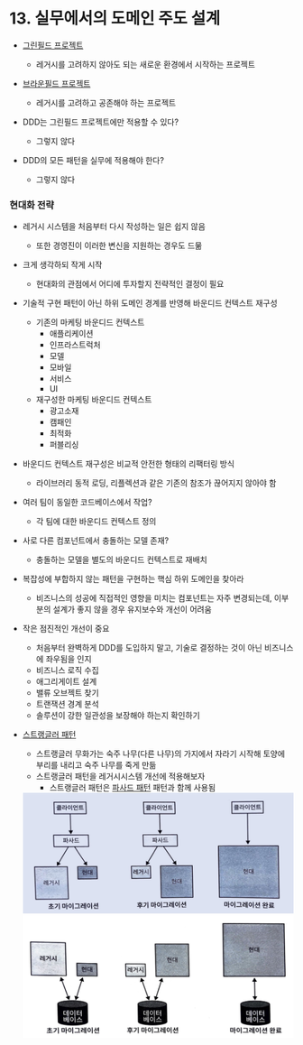 # 13. 실무에서의 도메인 주도 설계
* [그린필드 프로젝트](https://en.wikipedia.org/wiki/Greenfield_project)
  * 레거시를 고려하지 않아도 되는 새로운 환경에서 시작하는 프로젝트 
* [브라운필드 프로젝트](https://en.wikipedia.org/wiki/Brownfield_(software_development))
  * 레거시를 고려하고 공존해야 하는 프로젝트
   

* DDD는 그린필드 프로젝트에만 적용할 수 있다? 
  * 그렇지 않다
  

* DDD의 모든 패턴을 실무에 적용해야 한다?
  * 그렇지 않다

    
### 현대화 전략
* 레거시 시스템을 처음부터 다시 작성하는 일은 쉽지 않음 
  * 또한 경영진이 이러한 변신을 지원하는 경우도 드묾
   
    
* 크게 생각하되 작게 시작
  * 현대화의 관점에서 어디에 투자할지 전략적인 결정이 필요
* 기술적 구현 패턴이 아닌 하위 도메인 경계를 반영해 바운디드 컨텍스트 재구성
    * 기존의 마케팅 바운디드 컨텍스트
      * 애플리케이션
      * 인프라스트럭처
      * 모델
      * 모바일
      * 서비스
      * UI
    * 재구성한 마케팅 바운디드 컨텍스트
      * 광고소재
      * 캠패인
      * 최적화
      * 퍼블리싱
* 바운디드 컨텍스트 재구성은 비교적 안전한 형태의 리팩터링 방식
  * 라이브러리 동적 로딩, 리플렉션과 같은 기존의 참조가 끊어지지 않아야 함
  

* 여러 팀이 동일한 코드베이스에서 작업?
  * 각 팀에 대한 바운디드 컨텍스트 정의
* 사로 다른 컴포넌트에서 충돌하는 모델 존재?
  * 충돌하는 모델을 별도의 바운디드 컨텍스트로 재배치
  
  
* 복잡성에 부합하지 않는 패턴을 구현하는 핵심 하위 도메인을 찾아라
  * 비즈니스의 성공에 직접적인 영향을 미치는 컴포넌트는 자주 변경되는데, 이부분의 설계가 좋지 않을 경우 유지보수와 개선이 어려움
   

* 작은 점진적인 개선이 중요
  * 처음부터 완벽하게 DDD를 도입하지 말고, 기술로 결정하는 것이 아닌 비즈니스에 좌우됨을 인지
  * 비즈니스 로직 수집
  * 애그리게이트 설계
  * 밸류 오브젝트 찾기
  * 트랜잭션 경계 분석
  * 솔루션이 강한 일관성을 보장해야 하는지 확인하기


* [스트랭글러 패턴](https://learn.microsoft.com/ko-kr/azure/architecture/patterns/strangler-fig)
  * 스트랭글러 무화가는 숙주 나무(다른 나무)의 가지에서 자라기 시작해 토양에 부리를 내리고 숙주 나무를 죽게 만듦
  * 스트랭글러 패턴을 레거시시스템 개선에 적용해보자
    * 스트랭글러 패턴은 [파사드 패턴](https://en.wikipedia.org/wiki/Facade_pattern) 패턴과 함께 사용됨
  <img src="./images/13-migration-1.JPG" width="500"/>
  <img src="./images/13-migration-2.JPG" width="500"/>

